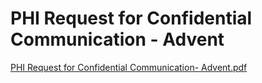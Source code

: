 # PHI Request for Confidential Communication - Advent

[PHI Request for Confidential Communication- Advent.pdf](PHI%20Request%20for%20Confidential%20Communication%20-%20Adven%202276ec68370d4d1f94d13804a109cf81/PHI_Request_for_Confidential_Communication-_Advent.pdf)